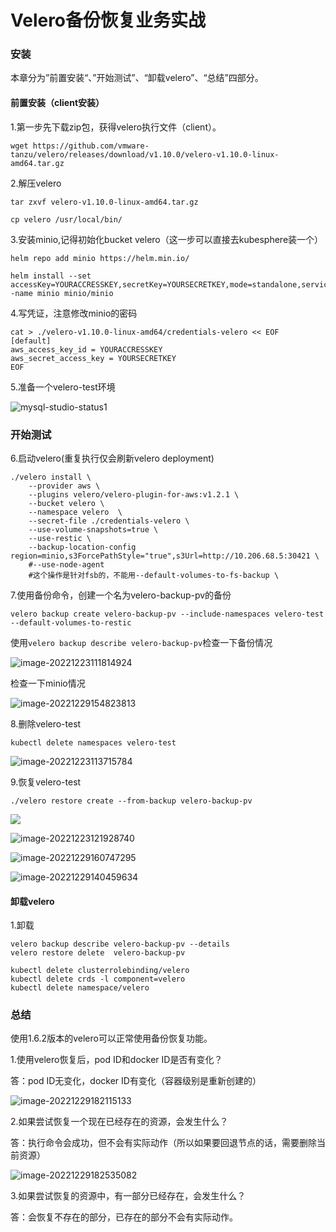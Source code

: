 # Velero备份恢复业务实战

### 安装

本章分为”前置安装“、”开始测试”、“卸载velero”、“总结”四部分。

#### 前置安装（client安装）

1.第一步先下载zip包，获得velero执行文件（client）。

```shell
wget https://github.com/vmware-tanzu/velero/releases/download/v1.10.0/velero-v1.10.0-linux-amd64.tar.gz
```

2.解压velero

```shell
tar zxvf velero-v1.10.0-linux-amd64.tar.gz 
```

```shell
cp velero /usr/local/bin/
```

3.安装minio,记得初始化bucket   velero（这一步可以直接去kubesphere装一个）

```shell
helm repo add minio https://helm.min.io/
```

```shell
helm install --set accessKey=YOURACCRESSKEY,secretKey=YOURSECRETKEY,mode=standalone,service.type=NodePort,persistence.size=500Gi,resources.requests.memory=4Gi,defaultBuckets="velero" -name minio minio/minio
```

4.写凭证，注意修改minio的密码

```shell
cat > ./velero-v1.10.0-linux-amd64/credentials-velero << EOF
[default]
aws_access_key_id = YOURACCRESSKEY
aws_secret_access_key = YOURSECRETKEY
EOF
```

5.准备一个velero-test环境

![mysql-studio-status1](http://rmm81kt1m.bkt.clouddn.com/mysql-studio-status1.png)

### 开始测试

6.启动velero(重复执行仅会刷新velero deployment)

```shell
./velero install \
    --provider aws \
    --plugins velero/velero-plugin-for-aws:v1.2.1 \
    --bucket velero \
    --namespace velero  \
    --secret-file ./credentials-velero \
    --use-volume-snapshots=true \
    --use-restic \
    --backup-location-config region=minio,s3ForcePathStyle="true",s3Url=http://10.206.68.5:30421 \
    #--use-node-agent
    #这个操作是针对fsb的，不能用--default-volumes-to-fs-backup \
```

7.使用备份命令，创建一个名为velero-backup-pv的备份

```shell
velero backup create velero-backup-pv --include-namespaces velero-test --default-volumes-to-restic
```

使用`velero backup describe velero-backup-pv`检查一下备份情况

![image-20221223111814924](http://rmm81kt1m.bkt.clouddn.com/image-20221223111814924.png)

检查一下minio情况

![image-20221229154823813](http://rmm81kt1m.bkt.clouddn.com/image-20221229154823813.png)

8.删除velero-test

```shell
kubectl delete namespaces velero-test
```

![image-20221223113715784](http://rmm81kt1m.bkt.clouddn.com/image-20221223113715784.png)

9.恢复velero-test

```shell
./velero restore create --from-backup velero-backup-pv
```

![](http://rmm81kt1m.bkt.clouddn.com/image-20221223121457211.png)

![image-20221223121928740](http://rmm81kt1m.bkt.clouddn.com/image-20221223121928740.png)

![image-20221229160747295](http://rmm81kt1m.bkt.clouddn.com/image-20221229160747295.png)

![image-20221229140459634](http://rmm81kt1m.bkt.clouddn.com/image-20221229140459634.png)

#### 卸载velero

1.卸载

```
velero backup describe velero-backup-pv --details
velero restore delete  velero-backup-pv
```

```shell
kubectl delete clusterrolebinding/velero
kubectl delete crds -l component=velero
kubectl delete namespace/velero
```

### 总结

使用1.6.2版本的velero可以正常使用备份恢复功能。

1.使用velero恢复后，pod ID和docker ID是否有变化？

答：pod ID无变化，docker ID有变化（容器级别是重新创建的）

![image-20221229182115133](http://rmm81kt1m.bkt.clouddn.com/image-20221229182115133.png)

2.如果尝试恢复一个现在已经存在的资源，会发生什么？

答：执行命令会成功，但不会有实际动作（所以如果要回退节点的话，需要删除当前资源）

![image-20221229182535082](http://rmm81kt1m.bkt.clouddn.com/image-20221229182535082.png)

3.如果尝试恢复的资源中，有一部分已经存在，会发生什么？

答：会恢复不存在的部分，已存在的部分不会有实际动作。

